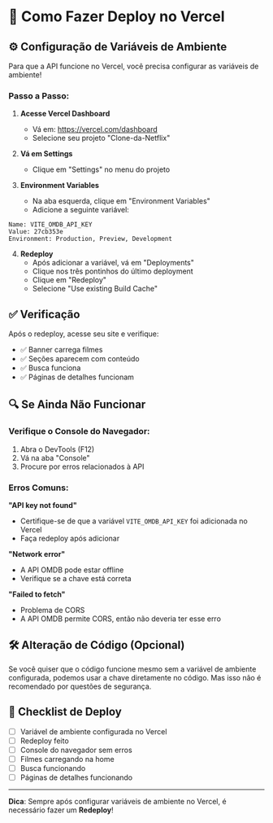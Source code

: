 # 🚀 Como Fazer Deploy no Vercel

## ⚙️ Configuração de Variáveis de Ambiente

Para que a API funcione no Vercel, você precisa configurar as variáveis de ambiente!

### Passo a Passo:

1. **Acesse Vercel Dashboard**
   - Vá em: https://vercel.com/dashboard
   - Selecione seu projeto "Clone-da-Netflix"

2. **Vá em Settings**
   - Clique em "Settings" no menu do projeto

3. **Environment Variables**
   - Na aba esquerda, clique em "Environment Variables"
   - Adicione a seguinte variável:

```
Name: VITE_OMDB_API_KEY
Value: 27cb353e
Environment: Production, Preview, Development
```

4. **Redeploy**
   - Após adicionar a variável, vá em "Deployments"
   - Clique nos três pontinhos do último deployment
   - Clique em "Redeploy"
   - Selecione "Use existing Build Cache"

## ✅ Verificação

Após o redeploy, acesse seu site e verifique:
- ✅ Banner carrega filmes
- ✅ Seções aparecem com conteúdo
- ✅ Busca funciona
- ✅ Páginas de detalhes funcionam

## 🔍 Se Ainda Não Funcionar

### Verifique o Console do Navegador:

1. Abra o DevTools (F12)
2. Vá na aba "Console"
3. Procure por erros relacionados à API

### Erros Comuns:

**"API key not found"**
- Certifique-se de que a variável `VITE_OMDB_API_KEY` foi adicionada no Vercel
- Faça redeploy após adicionar

**"Network error"**
- A API OMDB pode estar offline
- Verifique se a chave está correta

**"Failed to fetch"**
- Problema de CORS
- A API OMDB permite CORS, então não deveria ter esse erro

## 🛠️ Alteração de Código (Opcional)

Se você quiser que o código funcione mesmo sem a variável de ambiente configurada, podemos usar a chave diretamente no código. Mas isso não é recomendado por questões de segurança.

## 📝 Checklist de Deploy

- [ ] Variável de ambiente configurada no Vercel
- [ ] Redeploy feito
- [ ] Console do navegador sem erros
- [ ] Filmes carregando na home
- [ ] Busca funcionando
- [ ] Páginas de detalhes funcionando

---

**Dica**: Sempre após configurar variáveis de ambiente no Vercel, é necessário fazer um **Redeploy**!

